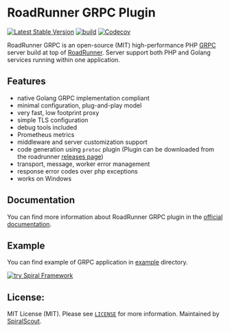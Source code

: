 # RoadRunner GRPC Plugin

[![Latest Stable Version](https://poser.pugx.org/spiral/roadrunner-grpc/version)](https://packagist.org/packages/spiral/roadrunner-grpc)
[![build](https://github.com/spiral/roadrunner-grpc/actions/workflows/ci-build.yml/badge.svg)](https://github.com/spiral/roadrunner-grpc/actions/workflows/ci-build.yml)
[![Codecov](https://codecov.io/gh/spiral/roadrunner-grpc/branch/master/graph/badge.svg)](https://codecov.io/gh/spiral/roadrunner-grpc/)

RoadRunner GRPC is an open-source (MIT) high-performance PHP [GRPC](https://grpc.io/) server build at top
of [RoadRunner](https://github.com/roadrunner-server/roadrunner). Server support both PHP and Golang services running within one
application.

## Features

- native Golang GRPC implementation compliant
- minimal configuration, plug-and-play model
- very fast, low footprint proxy
- simple TLS configuration
- debug tools included
- Prometheus metrics
- middleware and server customization support
- code generation using `protoc` plugin (Plugin can be downloaded from the
  roadrunner [releases page](https://github.com/roadrunner-server/roadrunner/releases))
- transport, message, worker error management
- response error codes over php exceptions
- works on Windows

## Documentation

You can find more information about RoadRunner GRPC plugin in the [official documentation](https://roadrunner.dev/docs/plugins-grpc).

## Example

You can find example of GRPC application in [example](./example/echo) directory.

<a href="https://spiral.dev/">
<img src="https://user-images.githubusercontent.com/773481/220979012-e67b74b5-3db1-41b7-bdb0-8a042587dedc.jpg" alt="try Spiral Framework" />
</a>

License:
--------
MIT License (MIT). Please see [`LICENSE`](./LICENSE) for more information. Maintained
by [SpiralScout](https://spiralscout.com).
